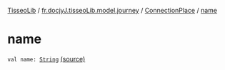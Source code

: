 [TisseoLib](../../index.md) / [fr.docjyJ.tisseoLib.model.journey](../index.md) / [ConnectionPlace](index.md) / [name](./name.md)

# name

`val name: `[`String`](https://kotlinlang.org/api/latest/jvm/stdlib/kotlin/-string/index.html) [(source)](https://github.com/docjyj/tisseoLib/tree/master/src/main/kotlin/fr/docjyJ/tisseoLib/model/journey/ConnectionPlace.kt#L16)